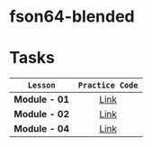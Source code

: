 # fson64-blended

# Tasks

|    `Lesson`     |                               `Practice Code`                               |
| :-------------: | :-------------------------------------------------------------------------: |
| **Module - 01** | [Link](https://github.com/pavlo-sheremet-dev/fson64-blended/tree/module-01) |
| **Module - 02** | [Link](https://github.com/pavlo-sheremet-dev/fson64-blended/tree/module-02) |
| **Module - 04** | [Link](https://github.com/pavlo-sheremet-dev/fson64-blended/tree/module-04) |
